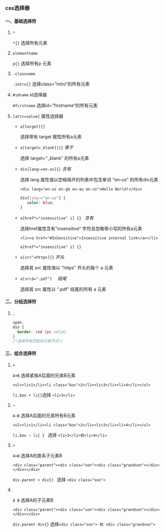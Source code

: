 ### css选择器

#### 一、基础选择符

1. `*`  

    `*{}` 选择所有元素

2. `elementname` 

   `p{}`  选择所有p 元素

3. `.classname` 

   `.intro{}` 选择class=”intro“的所有元素

4. `#idname` id选择器

   `#firstname` 选择id=”firstname“的所有元素

5. `[attr=value]` 属性选择器

   - `a[target]{}` 

     选择带有 target 属性所有a元素

   - `a[target=_blank]]{}`  *等于*

      选择 target="_blank" 的所有a元素

   - `div[lang~=en-us]{}`     *含有*

     选择 lang 属性值以空格隔开的列表中包含单词 "en-us" 的所有div元素

     `<div lang="en-us en-gb en-au en-nz">Hello World!</div>`

     ```css
     div[lang~="en-us"] {
     	color: blue;
     }
     ```

   - `a[href*="insensitive" i] {} `  *含有*

     选择href属性含有”insensitive“ 字符且忽略带小写的所有a元素

     `<li><a href="#InSensitive">Insensitive internal link</a></li>`

     `a[href*="insensitive" i] {}`

   - `a[src^=https]{}`   *开头*

     选择其 src 属性值以 "https" 开头的每个 a 元素

   - `a[src$=".pdf"]  `   *结尾*

     选择其 src 属性以 ".pdf" 结尾的所有 a 元素

#### 二、**分组选择符**

1. `,`

   ```css
   span,
   div {
     border: red 2px solid;
   }
   /*选择所有匹配的元素节点*/
   ```

#### 三、组合选择符

1. `+`

   `A+B` 选择紧挨A后面的兄弟B元素

   `<ul><li>1</li><li class="box">2</li><li>3</li><li>4</li></ul>`

   `li.box + li{}`选择 `<li>3</li>`

2. `~`

   `A~B` 选择A后面的兄弟所有B元素

   `<ul><li>1</li><li class="box">2</li><li>3</li><li>4</li></ul>`

   `li.box ~ li{ } ` 选择 `<li>3</li>和<li>4</li>`

   

3. `>` 

   `A>B` 选择A的直系子元素B

   `<div class="parent"><div class="son"><div class="grandson"></div></div></div>`

   `div.parent > div{} ` 选择 `<div class="son">`

   

4. ` `

   `A B` 选择A的子元素B	

   `<div class="parent"><div class="son"><div class="grandson"></div></div></div>`

   `div.parent div{}` 选择`<div class="son"> 和 <div class="grandson">`

   [1]: https://developer.mozilla.org/en-US/docs/Web/CSS/Reference#combinators

   